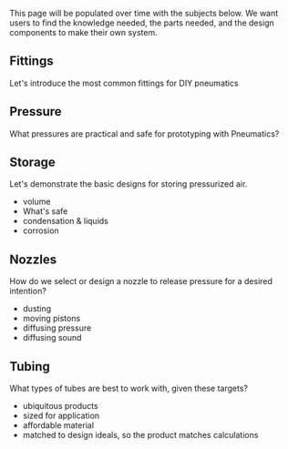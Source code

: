This page will be populated over time with the subjects below.  We want users to find the knowledge needed, the parts needed, and the design components to make their own system.

## Fittings
Let's introduce the most common fittings for DIY pneumatics

## Pressure 
What pressures are practical and safe for prototyping with Pneumatics?

## Storage
Let's demonstrate the basic designs for storing pressurized air.
* volume
* What's safe
* condensation & liquids
* corrosion

## Nozzles
How do we select or design a nozzle to release pressure for a desired intention?
* dusting
* moving pistons
* diffusing pressure
* diffusing sound

## Tubing
What types of tubes are best to work with, given these targets?
* ubiquitous products
* sized for application
* affordable material
* matched to design ideals, so the product matches calculations
